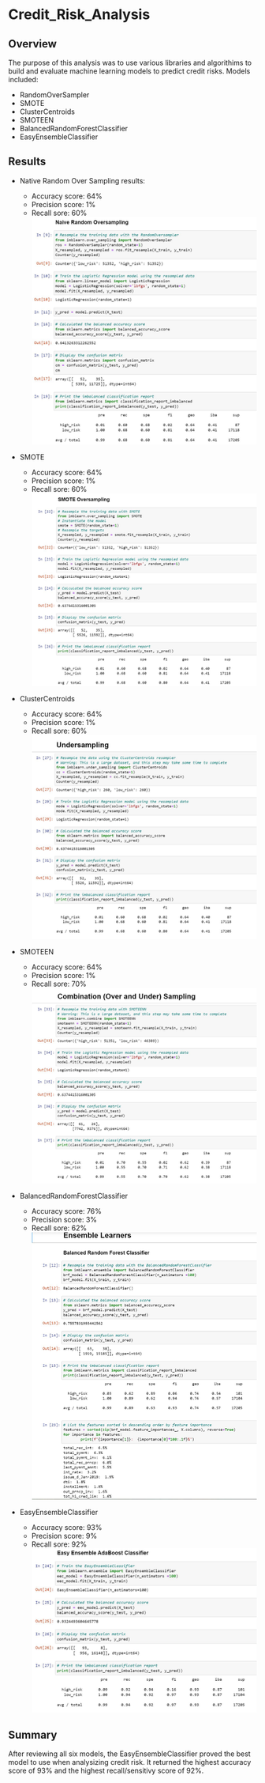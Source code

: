 # Credit_Risk_Analysis

## Overview 
The purpose of this analysis was to use various libraries and algorithims to build 
and evaluate machine learning models to predict credit risks. Models included:
* RandomOverSampler
* SMOTE
* ClusterCentroids
* SMOTEEN
* BalancedRandomForestClassifier
* EasyEnsembleClassifier

## Results

* Native Random Over Sampling results: 
	- Accuracy score: 64%
	- Precision score: 1%
	- Recall sore: 60%
![](Resources/randomoversampler.JPG)

* SMOTE
	- Accuracy score: 64%
	- Precision score: 1%
	- Recall sore: 60%
![](Resources/smote.JPG)

* ClusterCentroids
	- Accuracy score: 64%
	- Precision score: 1%
	- Recall sore: 60%
![](Resources/clustercentroids.JPG)

* SMOTEEN
	- Accuracy score: 64%
	- Precision score: 1%
	- Recall sore: 70%
![](Resources/SMOTEEN.JPG)

* BalancedRandomForestClassifier
	- Accuracy score: 76%
	- Precision score: 3%
	- Recall sore: 62%
![](Resources/BalancedRandomForestClassifier.JPG)

* EasyEnsembleClassifier
	- Accuracy score: 93%
	- Precision score: 9%
	- Recall sore: 92%
![](Resources/EasyEnsembleClassifier.JPG)

## Summary
After reviewing all six models, the EasyEnsembleClassifier proved the best model to use 
when analysizing credit risk. It returned the highest accuracy score of 93% and the 
highest recall/sensitivy score of 92%. 